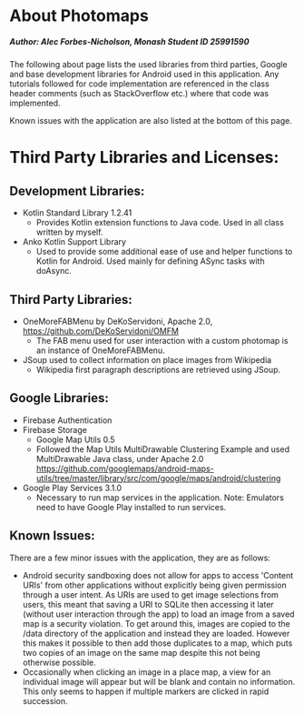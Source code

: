 # About Photomaps
##### Author: Alec Forbes-Nicholson, Monash Student ID 25991590

The following about page lists the used libraries from third parties, Google and base development
libraries for Android used in this application. Any tutorials followed
for code implementation are referenced in the class header comments (such as StackOverflow etc.) 
where that code was implemented.

Known issues with the application are also listed at the bottom of this page.

# Third Party Libraries and Licenses:

## Development Libraries: 

* Kotlin Standard Library 1.2.41
   * Provides Kotlin extension functions to Java code. Used in all class written by myself.
* Anko Kotlin Support Library
   * Used to provide some additional ease of use and helper functions to Kotlin for Android.
   Used mainly for defining ASync tasks with doAsync.

## Third Party Libraries:

* OneMoreFABMenu by DeKoServidoni, Apache 2.0, https://github.com/DeKoServidoni/OMFM
   * The FAB menu used for user interaction with a custom photomap is an instance of OneMoreFABMenu.
* JSoup used to collect information on place images from Wikipedia
   * Wikipedia first paragraph descriptions are retrieved using JSoup.

## Google Libraries:

* Firebase Authentication
* Firebase Storage
   * Google Map Utils 0.5
   * Followed the Map Utils MultiDrawable Clustering Example and used MultiDrawable Java class, under Apache 2.0
     https://github.com/googlemaps/android-maps-utils/tree/master/library/src/com/google/maps/android/clustering
* Google Play Services 3.1.0
   * Necessary to run map services in the application. Note: Emulators need to have Google Play installed to run services.
        
## Known Issues:
There are a few minor issues with the application, they are as follows:

* Android security sandboxing does not allow for apps to access 'Content URIs' from other 
applications without explicitly being given permission through a user intent. As URIs are used
to get image selections from users, this meant that saving a URI to SQLite then accessing it 
later (without user interaction through the app) to load an image from a saved map is a security violation. 
To get around this, images are copied to the /data directory of the application and instead they are loaded. 
However this makes it possible to then add those duplicates to a map, which puts two copies of an image on
the same map despite this not being otherwise possible.
* Occasionally when clicking an image in a place map, a view for an individual image will appear
but will be blank and contain no information. This only seems to happen if multiple markers
are clicked in rapid succession.
